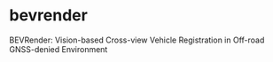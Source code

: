 # bevrender
BEVRender: Vision-based Cross-view Vehicle Registration in Off-road GNSS-denied Environment
